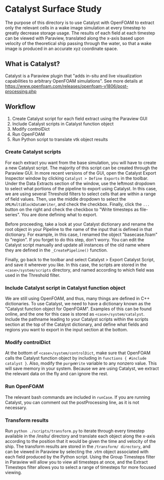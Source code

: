 # Catalyst Surface Study

The purpose of this directory is to use Catalyst with OpenFOAM to extract only the relevant cells in a wake image simulation at every timestep to greatly decrease storage usage. The results of each field at each timestep can be viewed with Paraview, translated along the x-axis based upon velocity of the theoretical ship passing through the water, so that a wake image is produced in an accurate xyz coordinate space. 

## What is Catalyst?

Catalyst is a Paraview plugin that "adds in-situ and live visualization capabilities to arbitrary OpenFOAM simulations". See more details at https://www.openfoam.com/releases/openfoam-v1806/post-processing.php

## Workflow

1. Create Catalyst script for each field extract using the Paraview GUI
2. Include Catalyst scripts in Catalyst function object
3. Modify controlDict
4. Run OpenFOAM
5. Run Python script to translate vtk object results


### Create Catalyst scripts

For each extract you want from the base simulation, you will have to create a new Catalyst script. The majority of this script can be created through the Paraview GUI. In more recent versions of the GUI, open the Catalyst Export Inspector window by clicking `Catalyst > Define Exports` in the toolbar. Under the Data Extracts section of the window, use the leftmost dropdown to select what portions of the pipeline to export using Catalyst. In this case, we are using several Threshold filters to select cells that are within a range of field values. Then, use the middle dropdown to select the `XMLMultiBlockDataWriter`, and check the checkbox. Finally, click the `...` button on the right and check the checkbox to "Write timesteps as file-series". You are done defining what to export. 

Before proceeding, take a look at your Catalyst dictionary and rename the root object in your Pipeline to the name of the input that is defined in that dictionary. For example, in this case, I renamed the object "basecase.foam" to "region". If you forget to do this step, don't worry. You can edit the Catalyst script manually and update all instances of the old name where they are defined in the `_CreatePipeline()` function. 

Finally, go back to the toolbar and select Catalyst > Export Catalyst Script, and save it wherever you like. In this case, the scripts are stored in the `<case>/system/scripts` directory, and named according to which field was used in the Threshold filter. 

### Include Catalyst script in Catalyst function object

We are still using OpenFOAM, and thus, many things are defined in C++ dictionaries. To use Catalyst, we need to have a dictionary known as the "Catalyst function object for OpenFOAM". Examples of this can be found online, and the one for this case is stored as `<case>/system/catalyst`. Include the pathname leading to your Catalyst scripts within the scripts section at the top of the Catalyst dictionary, and define what fields and regions you want to export in the input section at the bottom. 

### Modify controlDict

At the bottom of `<case>/system/controlDict`, make sure that OpenFOAM calls the Catalyst function object by including in `functions { #include catalyst }`. Also, modify the `purgeWrite` variable to any nonzero value. This will save memory in your system. Because we are using Catalyst, we extract the relevant data on the fly and can ignore the rest. 

### Run OpenFOAM

The relevant bash commands are included in `runCase`. If you are running Catalyst, you can comment out the postProcessing line, as it is not necessary.

### Transform results

Run `python ./scripts/transform.py` to iterate through every timestep available in the /insitu/ directory and translate each object along the x-axis according to the position that it would be given the time and velocity of the ship. The transform results are stored in the `/transform/ directory`, and can be viewed in Paraview by selecting the .vtm object associated with each field produced by the Python script. Using the Group Timesteps filter in Paraview will allow you to view all timesteps at once, and the Extract Timesteps filter allows you to select a range of timesteps for more focused viewing. 

